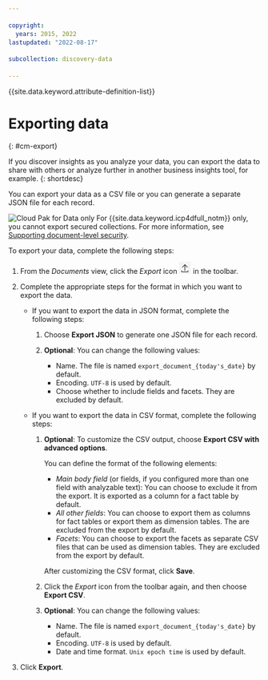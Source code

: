 ```yaml
---

copyright:
  years: 2015, 2022
lastupdated: "2022-08-17"

subcollection: discovery-data

---
```


{{site.data.keyword.attribute-definition-list}}

# Exporting data
{: #cm-export}

If you discover insights as you analyze your data, you can export the data to share with others or analyze further in another business insights tool, for example.
{: shortdesc}

You can export your data as a CSV file or you can generate a separate JSON file for each record.

![Cloud Pak for Data only](images/desktop.png) For {{site.data.keyword.icp4dfull_notm}} only, you cannot export secured collections. For more information, see [Supporting document-level security](/docs/discovery-data?topic=discovery-data-collection-types#configuredls).

To export your data, complete the following steps:

1.  From the *Documents* view, click the *Export* icon ![Export icon](images/cm-export-icon.png) in the toolbar.

1.  Complete the appropriate steps for the format in which you want to export the data.

    -   If you want to export the data in JSON format, complete the following steps:

        1.  Choose **Export JSON** to generate one JSON file for each record.
        1.  **Optional**: You can change the following values:

            -   Name. The file is named `export_document_{today's_date}` by default.
            -   Encoding. `UTF-8` is used by default.
            -   Choose whether to include fields and facets. They are excluded by default.

    -   If you want to export the data in CSV format, complete the following steps:

        1.  **Optional**: To customize the CSV output, choose **Export CSV with advanced options**.
        
            You can define the format of the following elements:

            -   *Main body field* (or fields, if you configured more than one field with analyzable text): You can choose to exclude it from the export. It is exported as a column for a fact table by default.
            -   *All other fields*: You can choose to export them as columns for fact tables or export them as dimension tables. The are excluded from the export by default.
            -   *Facets*: You can choose to export the facets as separate CSV files that can be used as dimension tables. They are excluded from the export by default.

            After customizing the CSV format, click **Save**.

        1.  Click the *Export* icon from the toolbar again, and then choose **Export CSV**.
        1.  **Optional**: You can change the following values:

            -   Name. The file is named `export_document_{today's_date}` by default.
            -   Encoding. `UTF-8` is used by default.
            -   Date and time format. `Unix epoch time` is used by default.

1.  Click **Export**.
